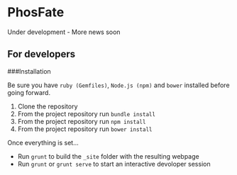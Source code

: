 # PhosFate

Under development - More news soon

## For developers


###Installation

Be sure you have `ruby (Gemfiles)`, `Node.js (npm)` and  `bower` installed before going forward. 

1. Clone the repository
2. From the project repository run `bundle install`
3. From the project repository run `npm install`
4. From the project repository run `bower install`

Once everything is set...

* Run `grunt` to build the `_site` folder with the resulting webpage
* Run `grunt` or `grunt serve` to start an interactive devoloper session
